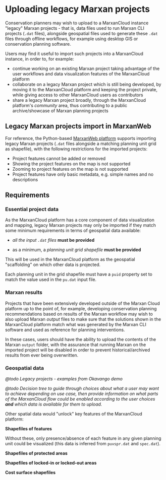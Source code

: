 # Uploading legacy Marxan projects

Conservation planners may wish to upload to a MarxanCloud instance "legacy"
Marxan projects - that is, data files used to run Marxan CLI projects (`.dat`
files), alongside geospatial files used to generate these `.dat` files through
offline workflows, for example using desktop GIS or conservation planning
software.

Users may find it useful to import such projects into a MarxanCloud instance, in
order to, for example:

- continue working on an existing Marxan project taking advantage of the user
  workflows and data visualization features of the MarxanCloud platform
- collaborate on a legacy Marxan project which is still being developed, by
  moving it to the MarxanCloud platform and keeping the project private, while
  giving access to other MarxanCloud users as contributors
- share a legacy Marxan project broadly, through the MarxanCloud platform's
  _community_ area, thus contributing to a public archive/showcase of Marxan
  planning projects

## Legacy Marxan projects import in MarxanWeb

For reference, the Python-based [MarxanWeb
platform](https://docs.marxanweb.org/) supports importing legacy Marxan projects
(`.dat` files alongside a matching planning unit grid as shapefile), with the
following restrictions for the imported projects:

- Project features cannot be added or removed
- Showing the project features on the map is not supported
- Zooming to project features on the map is not supported
- Project features have only basic metadata, e.g. simple names and no
  descriptions

## Requirements

### Essential project data

As the MarxanCloud platform has a core component of data visualization and
mapping, legacy Marxan projects may only be imported if they match some minimum
requirements in terms of geospatial data available:

- _all the input `.dat` files_ **must be provided**

- as a minimum, a _planning unit grid shapefile_ **must be provided**

This will be used in the MarxanCloud platform as the geospatial "scaffolding"
on which other data is projected.

Each planning unit in the grid shapefile must have a `puid` property set to
match the value used in the `pu.dat` input file.

### Marxan results

Projects that have been extensively developed outside of the Marxan Cloud
platform up to the point of, for example, developing conservation planning
recommendations based on results of the Marxan workflow may wish to also upload
Marxan *output* files to make sure that the solutions shown in the MarxanCloud
platform match what was generated by the Marxan CLI software and used as
reference for planning interventions.

In these cases, users should have the ability to upload the contents of the
Marxan `output` folder, with the assurance that running Marxan on the imported
project will be disabled in order to prevent historical/archived results from
ever being overwritten.

### Geospatial data

_@todo Legacy projects - examples from Okavango demo_

_@todo Decision tree to guide through choices about what a user may want to
achieve depending on use case, then provide information on what parts of the
MarxanCloud flow could be enabled according to the user choices **and** which
data is available for them to upload._

Other spatial data would "unlock" key features of the MarxanCloud platform:

**Shapefiles of features**

Without these, only presence/absence of each feature in any given planning unit
could be visualized (this data is inferred from `puvspr.dat` and `spec.dat`).

**Shapefiles of protected areas**

**Shapefiles of locked-in or locked-out areas**

**Cost surface shapefiles**
